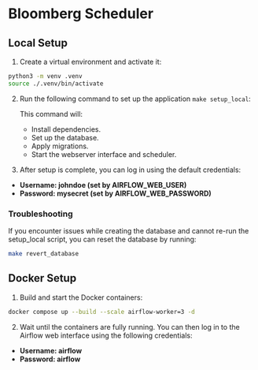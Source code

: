 # Bloomberg Scheduler

## Local Setup

1. Create a virtual environment and activate it:

```bash
python3 -m venv .venv
source ./.venv/bin/activate
```

2. Run the following command to set up the application `make setup_local`:

    This command will:

    - Install dependencies.
    - Set up the database.
    - Apply migrations.
    - Start the webserver interface and scheduler.

3. After setup is complete, you can log in using the default credentials:

- **Username: johndoe (set by AIRFLOW_WEB_USER)**
- **Password: mysecret (set by AIRFLOW_WEB_PASSWORD)**

### Troubleshooting

If you encounter issues while creating the database and cannot re-run the setup_local script, you can reset the database by running:

```bash
make revert_database
```

## Docker Setup

1. Build and start the Docker containers:

```bash
docker compose up --build --scale airflow-worker=3 -d
```

2. Wait until the containers are fully running. You can then log in to the Airflow web interface using the following credentials:

- **Username: airflow**
- **Password: airflow**
